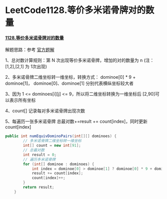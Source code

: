# LeetCode1128.等价多米诺骨牌对的数量

#### [1128.等价多米诺骨牌对的数量](https://leetcode-cn.com/problems/number-of-equivalent-domino-pairs/)

解题思路：参考 [官方题解](https://leetcode-cn.com/problems/number-of-equivalent-domino-pairs/solution/deng-jie-duo-mi-nuo-gu-pai-dui-de-shu-li-yjlz/)

1、总对数计算规则：第 N 次出现等价多米诺骨牌，增加的对的数量为 n (注：[1,2],[2,1] 为 1次出现)

2、多米诺骨牌二维坐标转一维坐标，转换方式： dominoe[0] * 9 + dominoe[1]， dominoe[0]、dominoe[1] 分别代表横纵坐标较大者

3、因为 1 <= dominoes\[i]\[j] <= 9，所以将二维坐标转换为一维坐标后 [2,90]可以表示所有坐标

4、count[] 记录每对多米诺骨牌出现次数

5、每遍历一张多米诺骨牌 总最对数+=result += count[index]，同时更新count[index]

```java
public int numEquivDominoPairs(int[][] dominoes) {
    	// 多米诺骨牌二维坐标转一维坐标
        int[] count = new int[91];
    	// 总最对数
        int result = 0;
    	// 遍历多米诺骨牌
        for (int[] dominoe : dominoes) {
            int index = dominoe[0] > dominoe[1] ? dominoe[0] * 9 + dominoe[1] : dominoe[1] * 9 + dominoe[0];
            result += count[index];
            count[index]++;
        }
        return result;
    }
```

